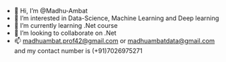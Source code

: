 - 👋 Hi, I’m @Madhu-Ambat
- 👀 I’m interested in Data-Science, Machine Learning and Deep learning
- 🌱 I’m currently learning .Net course 
- 💞️ I’m looking to collaborate on .Net
- 📫 madhuambat.prof42@gmail.com or madhuambatdata@gmail.com and my contact number is (+91)7026975271

<!---
Madhu-Ambat/Madhu-Ambat is a ✨ special ✨ repository because its `README.md` (this file) appears on your GitHub profile.
You can click the Preview link to take a look at your changes.
--->
